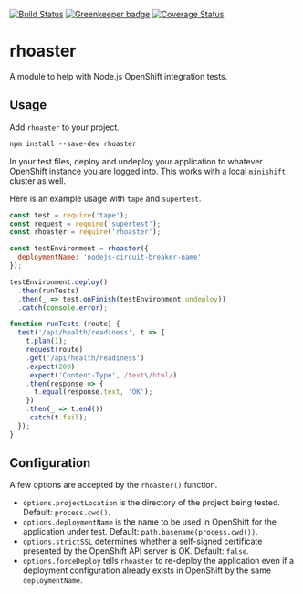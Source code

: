 [![Build Status](https://travis-ci.org/nodeshift/rhoaster.svg?branch=master)](https://travis-ci.org/nodeshift/rhoaster) [![Greenkeeper badge](https://badges.greenkeeper.io/nodeshift/rhoaster.svg)](https://greenkeeper.io/) [![Coverage Status](https://coveralls.io/repos/github/nodeshift/rhoaster/badge.svg?branch=master)](https://coveralls.io/github/nodeshift/rhoaster?branch=master)

# rhoaster

A module to help with Node.js OpenShift integration tests.

## Usage

Add `rhoaster` to your project.

```txt
npm install --save-dev rhoaster
```

In your test files, deploy and undeploy your application to whatever
OpenShift instance you are logged into. This works with a local `minishift`
cluster as well.

Here is an example usage with `tape` and `supertest`.

```js
const test = require('tape');
const request = require('supertest');
const rhoaster = require('rhoaster');

const testEnvironment = rhoaster({
  deploymentName: 'nodejs-circuit-breaker-name'
});

testEnvironment.deploy()
  .then(runTests)
  .then(_ => test.onFinish(testEnvironment.undeploy))
  .catch(console.error);

function runTests (route) {
  test('/api/health/readiness', t => {
    t.plan(1);
    request(route)
    .get('/api/health/readiness')
    .expect(200)
    .expect('Content-Type', /text\/html/)
    .then(response => {
      t.equal(response.text, 'OK');
    })
    .then(_ => t.end())
    .catch(t.fail);
  });
}
```

## Configuration

A few options are accepted by the `rhoaster()` function.

  * `options.projectLocation` is the directory of the project being
    tested. Default: `process.cwd()`.
  * `options.deploymentName` is the name to be used in OpenShift for
    the application under test. Default: `path.basename(process.cwd())`.
  * `options.strictSSL` determines whether a self-signed certificate
    presented by the OpenShift API server is OK. Default: `false`.
  * `options.forceDeploy` tells `rhoaster` to re-deploy the application
    even if a deployment configuration already exists in OpenShift by
    the same `deploymentName`.
